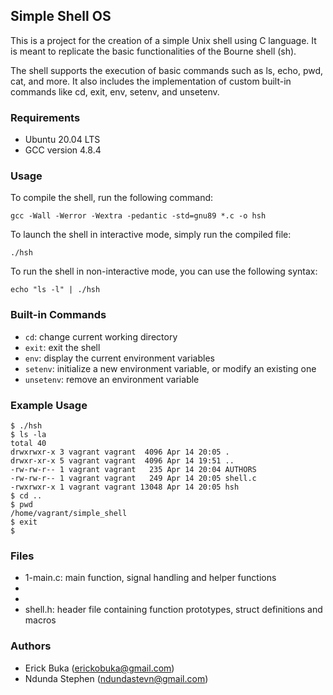 ## Simple Shell OS

This is a project for the creation of a simple Unix shell using C language. It is meant to replicate the basic functionalities of the Bourne shell (sh). 

The shell supports the execution of basic commands such as ls, echo, pwd, cat, and more. It also includes the implementation of custom built-in commands like cd, exit, env, setenv, and unsetenv.

### Requirements

* Ubuntu 20.04 LTS
* GCC version 4.8.4

### Usage

To compile the shell, run the following command:

```
gcc -Wall -Werror -Wextra -pedantic -std=gnu89 *.c -o hsh
```

To launch the shell in interactive mode, simply run the compiled file:

```
./hsh
```

To run the shell in non-interactive mode, you can use the following syntax:

```
echo "ls -l" | ./hsh
```

### Built-in Commands

* `cd`: change current working directory
* `exit`: exit the shell
* `env`: display the current environment variables
* `setenv`: initialize a new environment variable, or modify an existing one
* `unsetenv`: remove an environment variable

### Example Usage

```
$ ./hsh
$ ls -la
total 40
drwxrwxr-x 3 vagrant vagrant  4096 Apr 14 20:05 .
drwxr-xr-x 5 vagrant vagrant  4096 Apr 14 19:51 ..
-rw-rw-r-- 1 vagrant vagrant   235 Apr 14 20:04 AUTHORS
-rw-rw-r-- 1 vagrant vagrant   249 Apr 14 20:05 shell.c
-rwxrwxr-x 1 vagrant vagrant 13048 Apr 14 20:05 hsh
$ cd ..
$ pwd
/home/vagrant/simple_shell
$ exit
$
```

### Files

* 1-main.c: main function, signal handling and helper functions
*
*
* shell.h: header file containing function prototypes, struct definitions and macros

### Authors

* Erick Buka (erickobuka@gmail.com)
* Ndunda Stephen (ndundastevn@gmail.com)
